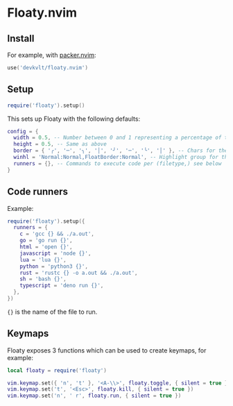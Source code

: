 # Floaty.nvim

## Install

For example, with [packer.nvim](https://github.com/wbthomason/packer.nvim):

```lua
use('devkvlt/floaty.nvim')
```

## Setup

```lua
require('floaty').setup()
```

This sets up Floaty with the following defaults:

```lua
config = {
  width = 0.5, -- Number between 0 and 1 representing a percentage of the editor's width
  height = 0.5, -- Same as above
  border = { '╭', '─', '╮', '│', '╯', '─', '╰', '│' }, -- Chars for the window borders
  winhl = 'Normal:Normal,FloatBorder:Normal', -- Highlight group for the window and the borders, see `h: winhl`
  runners = {}, -- Commands to execute code per (filetype,) see below
}
```

## Code runners

Example:

```lua
require('floaty').setup({
  runners = {
    c = 'gcc {} && ./a.out',
    go = 'go run {}',
    html = 'open {}',
    javascript = 'node {}',
    lua = 'lua {}',
    python = 'python3 {}',
    rust = 'rustc {} -o a.out && ./a.out',
    sh = 'bash {}',
    typescript = 'deno run {}',
  },
})
```

`{}` is the name of the file to run.

## Keymaps

Floaty exposes 3 functions which can be used to create keymaps, for example:

```lua
local floaty = require('floaty')

vim.keymap.set({ 'n', 't' }, '<A-\\>', floaty.toggle, { silent = true })
vim.keymap.set('t', '<Esc>', floaty.kill, { silent = true })
vim.keymap.set('n', ' r', floaty.run, { silent = true })
```
